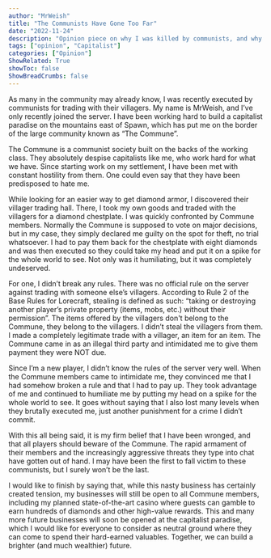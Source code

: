 ```yaml
---
author: "MrWeish"
title: "The Communists Have Gone Too Far"
date: "2022-11-24"
description: "Opinion piece on why I was killed by communists, and why I don’t think it was justified."
tags: ["opinion", "Capitalist"]
categories: ["Opinion"]
ShowRelated: True
showToc: false
ShowBreadCrumbs: false
---
```

As many in the community may already know, I was recently executed by communists for trading with their villagers. My name is MrWeish, and I’ve only recently joined the server. I have been working hard to build a capitalist paradise on the mountains east of Spawn, which has put me on the border of the large community known as “The Commune”.

The Commune is a communist society built on the backs of the working class. They absolutely despise capitalists like me, who work hard for what we have. Since starting work on my settlement, I have been met with constant hostility from them. One could even say that they have been predisposed to hate me.

While looking for an easier way to get diamond armor, I discovered their villager trading hall. There, I took my own goods and traded with the villagers for a diamond chestplate. I was quickly confronted by Commune members. Normally the Commune is supposed to vote on major decisions, but in my case, they simply declared me guilty on the spot for theft, no trial whatsoever. I had to pay them back for the chestplate with eight diamonds and was then executed so they could take my head and put it on a spike for the whole world to see. Not only was it humiliating, but it was completely undeserved.

For one, I didn’t break any rules. There was no official rule on the server against trading with someone else’s villagers. According to Rule 2 of the Base Rules for Lorecraft, stealing is defined as such: “taking or destroying another player’s private property (items, mobs, etc.) without their permission”. The items offered by the villagers don't belong to the Commune, they belong to the villagers. I didn’t steal the villagers from them. I made a completely legitimate trade with a villager, an item for an item. The Commune came in as an illegal third party and intimidated me to give them payment they were NOT due.

Since I’m a new player, I didn’t know the rules of the server very well. When the Commune members came to intimidate me, they convinced me that I had somehow broken a rule and that I had to pay up. They took advantage of me and continued to humiliate me by putting my head on a spike for the whole world to see. It goes without saying that I also lost many levels when they brutally executed me, just another punishment for a crime I didn’t commit.

With this all being said, it is my firm belief that I have been wronged, and that all players should beware of the Commune. The rapid armament of their members and the increasingly aggressive threats they type into chat have gotten out of hand. I may have been the first to fall victim to these communists, but I surely won’t be the last.

I would like to finish by saying that, while this nasty business has certainly created tension, my businesses will still be open to all Commune members, including my planned state-of-the-art casino where guests can gamble to earn hundreds of diamonds and other high-value rewards. This and many more future businesses will soon be opened at the capitalist paradise, which I would like for everyone to consider as neutral ground where they can come to spend their hard-earned valuables. Together, we can build a brighter (and much wealthier) future.